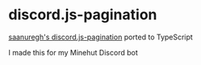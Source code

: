 # discord.js-pagination
[saanuregh's discord.js-pagination](https://github.com/saanuregh/discord.js-pagination/) ported to TypeScript

I made this for my Minehut Discord bot
